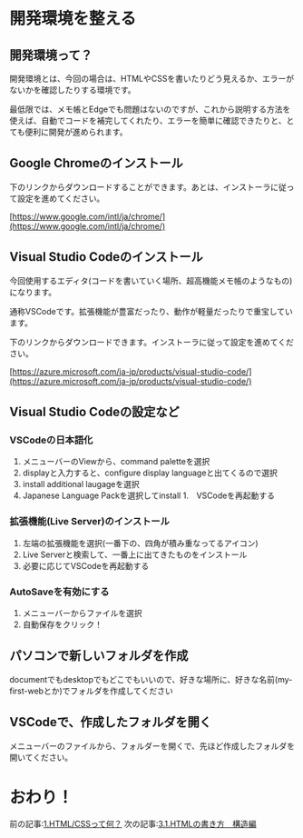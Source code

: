 # 開発環境を整える
## 開発環境って？
開発環境とは、今回の場合は、HTMLやCSSを書いたりどう見えるか、エラーがないかを確認したりする環境です。

最低限では、メモ帳とEdgeでも問題はないのですが、これから説明する方法を使えば、自動でコードを補完してくれたり、エラーを簡単に確認できたりと、とても便利に開発が進められます。

## Google Chromeのインストール
下のリンクからダウンロードすることができます。あとは、インストーラに従って設定を進めてください。

[https://www.google.com/intl/ja/chrome/](https://www.google.com/intl/ja/chrome/)

## Visual Studio Codeのインストール
今回使用するエディタ(コードを書いていく場所、超高機能メモ帳のようなもの)になります。

通称VSCodeです。拡張機能が豊富だったり、動作が軽量だったりで重宝しています。

下のリンクからダウンロードできます。インストーラに従って設定を進めてください。

[https://azure.microsoft.com/ja-jp/products/visual-studio-code/](https://azure.microsoft.com/ja-jp/products/visual-studio-code/)

## Visual Studio Codeの設定など
### VSCodeの日本語化
1. メニューバーのViewから、command paletteを選択
1. displayと入力すると、configure display languageと出てくるので選択
1. install additional laugageを選択
1. Japanese Language Packを選択してinstall
1.　VSCodeを再起動する

### 拡張機能(Live Server)のインストール
1. 左端の拡張機能を選択(一番下の、四角が積み重なってるアイコン)
1. Live Serverと検索して、一番上に出てきたものをインストール
1. 必要に応じてVSCodeを再起動する

### AutoSaveを有効にする

1. メニューバーからファイルを選択
1. 自動保存をクリック！

## パソコンで新しいフォルダを作成
documentでもdesktopでもどこでもいいので、好きな場所に、好きな名前(my-first-webとか)でフォルダを作成してください

## VSCodeで、作成したフォルダを開く
メニューバーのファイルから、フォルダーを開くで、先ほど作成したフォルダを開いてください。

# おわり！


前の記事:[1.HTML/CSSって何？]()
次の記事:[3.1.HTMLの書き方　構造編]()